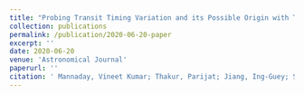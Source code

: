 ```yaml
---
title: "Probing Transit Timing Variation and its Possible Origin with Twelve New Transits of TrES-3b"
collection: publications
permalink: /publication/2020-06-20-paper
excerpt: ''
date: 2020-06-20
venue: 'Astronomical Journal'
paperurl: ''
citation: ' Mannaday, Vineet Kumar; Thakur, Parijat; Jiang, Ing-Guey; Sahu, D. K.; Joshi, Y. C.; Pandey, A. K.; Joshi, Santosh; Kesh Yadav, Ram; Su, Li-Hsin; Sariya, Devesh P.; Yeh, Li-Chin; Griv, Evgeny; Mkrtichian, David; Shlyapnikov, Aleksey; Moskvin, Vasily; Ignatov, Vladimir; Vanko, M.; Püsküllü, C. (2020). &quot;Probing Transit Timing Variation and its Possible Origin with Twelve New Transits of TrES-3b &quot; <i>ApSS</i>. 363(60).'
---
```


<!-- This paper is about the number 1. The number 2 is left for future work.
[Download paper here](http://academicpages.github.io/files/paper1.pdf)
Recommended citation: Your Name, You. (2009). "Paper Title Number 1." <i>Journal 1</i>. 1(1).
-->
